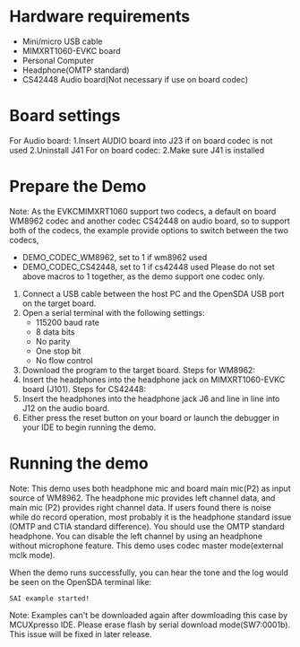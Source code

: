 Hardware requirements
=====================
- Mini/micro USB cable
- MIMXRT1060-EVKC board
- Personal Computer
- Headphone(OMTP standard)
- CS42448 Audio board(Not necessary if use on board codec)

Board settings
============
For Audio board:
1.Insert AUDIO board into J23 if on board codec is not used
2.Uninstall J41
For on board codec:
2.Make sure J41 is installed

Prepare the Demo
===============
Note: As the EVKCMIMXRT1060 support two codecs, a default on board WM8962 codec and another codec CS42448 on audio board, so to support both of the codecs, the example provide options to switch between the two codecs,
- DEMO_CODEC_WM8962, set to 1 if wm8962 used
- DEMO_CODEC_CS42448, set to 1 if cs42448 used
Please do not set above macros to 1 together, as the demo support one codec only.

1.  Connect a USB cable between the host PC and the OpenSDA USB port on the target board.
2.  Open a serial terminal with the following settings:
    - 115200 baud rate
    - 8 data bits
    - No parity
    - One stop bit
    - No flow control
3.  Download the program to the target board.
Steps for WM8962:
4. Insert the headphones into the headphone jack on MIMXRT1060-EVKC board (J101).
Steps for CS42448:
4. Insert the headphones into the headphone jack J6 and line in line into J12 on the audio board.
5. Either press the reset button on your board or launch the debugger in your IDE to begin running the demo.

Running the demo
===============
Note: This demo uses both headphone mic and board main mic(P2) as input source of WM8962. The headphone mic provides left
channel data, and main mic (P2) provides right channel data. If users found there is noise while do record operation,
most probably it is the headphone standard issue (OMTP and CTIA standard difference). You should use the OMTP
standard headphone. You can disable the left channel by using an headphone without microphone feature.
This demo uses codec master mode(external mclk mode).

When the demo runs successfully, you can hear the tone and the log would be seen on the OpenSDA terminal like:

~~~~~~~~~~~~~~~~~~~
SAI example started!
~~~~~~~~~~~~~~~~~~~

Note:
Examples can't be downloaded again after dowmloading this case by MCUXpresso IDE. Please erase flash by serial download mode(SW7:0001b). This issue will be fixed in later release.
